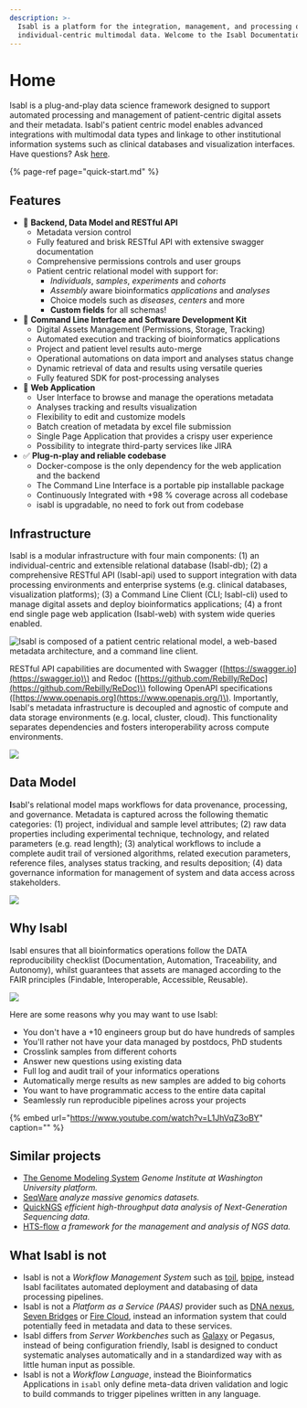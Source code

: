 ```yaml
---
description: >-
  Isabl is a platform for the integration, management, and processing of
  individual-centric multimodal data. Welcome to the Isabl Documentation!
---
```


# Home

Isabl is a plug-and-play data science framework designed to support automated processing and management of patient-centric digital assets and their metadata. Isabl's patient centric model enables advanced integrations with multimodal data types and linkage to other institutional information systems such as clinical databases and visualization interfaces. Have questions? Ask [here](https://gitter.im/isabl-io/community).

{% page-ref page="quick-start.md" %}

## Features

* 👾 **Backend, Data Model and RESTful API**
  * Metadata version control
  * Fully featured and brisk RESTful API with extensive swagger documentation
  * Comprehensive permissions controls and user groups
  * Patient centric relational model with support for:
    * _Individuals_, _samples_,  _experiments_ and _cohorts_
    * _Assembly_ aware bioinformatics _applications_ and _analyses_
    * Choice models such as _diseases_, _centers_ and more
    * **Custom fields** for all schemas!
* 🤖 **Command Line Interface and Software Development Kit**
  * Digital Assets Management \(Permissions, Storage, Tracking\)
  * Automated execution and tracking of bioinformatics applications
  * Project and patient level results auto-merge
  * Operational automations on data import and analyses status change
  * Dynamic retrieval of data and results using versatile queries
  * Fully featured SDK for post-processing analyses
* 🚀 **Web Application**
  * User Interface to browse and manage the operations metadata
  * Analyses tracking and results visualization
  * Flexibility to edit and customize models
  * Batch creation of metadata by excel file submission
  * Single Page Application that provides a crispy user experience
  * Possibility to integrate third-party services like JIRA
* ✅ **Plug-n-play and reliable codebase**
  * Docker-compose is the only dependency for the web application and the backend
  * The Command Line Interface is a portable pip installable package
  * Continuously Integrated with +98 % coverage across all codebase
  * isabl is upgradable, no need to fork out from codebase

## Infrastructure

Isabl is a modular infrastructure with four main components: \(1\) an individual-centric and extensible relational database \(Isabl-db\); \(2\) a comprehensive RESTful API \(Isabl-api\) used to support integration with data processing environments and enterprise systems \(e.g. clinical databases, visualization platforms\); \(3\) a Command Line Client \(CLI; Isabl-cli\) used to manage digital assets and deploy bioinformatics applications; \(4\) a front end single page web application \(Isabl-web\) with system wide queries enabled.

![Isabl is composed of a patient centric relational model, a web-based metadata architecture, and a command line client.](https://docs.google.com/drawings/d/e/2PACX-1vQnO2UBtPAGuUqobgfAH2GFbvuE5aCAzrYpxa_nBb8tigeT-GdfAkurTnOpzrpa_QDxBH-nrQ-lnxEk/pub?w=998&h=712)

RESTful API capabilities are documented with Swagger \([https://swagger.io](https://swagger.io)\) and Redoc \([https://github.com/Rebilly/ReDoc](https://github.com/Rebilly/ReDoc)\) following OpenAPI specifications \([https://www.openapis.org](https://www.openapis.org/)\). Importantly, Isabl's metadata infrastructure is decoupled and agnostic of compute and data storage environments \(e.g. local, cluster, cloud\). This functionality separates dependencies and fosters interoperability across compute environments.

![](https://docs.google.com/drawings/d/e/2PACX-1vTLYVgPubPSlSgyUahpZ3fOT-p9lmrMet5qCl1klS2VzEnFIE4zLW0WK3cDZaCgAmwcsa3Ta-J9ujdG/pub?w=889&h=667)

## Data Model

**I**sabl's relational model maps workflows for data provenance, processing, and governance. Metadata is captured across the following thematic categories: \(1\) project, individual and sample level attributes; \(2\) raw data properties including experimental technique, technology, and related parameters \(e.g. read length\); \(3\) analytical workflows to include a complete audit trail of versioned algorithms, related execution parameters, reference files, analyses status tracking, and results deposition; \(4\) data governance information for management of system and data access across stakeholders.

![](https://docs.google.com/drawings/d/e/2PACX-1vTG3QBMOtwM5DhpFG07iQFj0SA0J7CE4e8Xd3ZJcpJy24EiDu9HbGomqslNFgqV3rauJ-z_VU-SY-ja/pub?w=1305&h=791)

## Why Isabl

Isabl ensures that all bioinformatics operations follow the DATA reproducibility checklist \(Documentation, Automation, Traceability, and Autonomy\), whilst guarantees that assets are managed according to the FAIR principles \(Findable, Interoperable, Accessible, Reusable\).

![](https://docs.google.com/drawings/d/e/2PACX-1vRCagXfy-ubxEHKL3GOSTTEGE1g9hWk1Ic0yTx3tWsBJHWSIfO5Y2Hcu0wTeBtb3mA1DeEXKw4c1fBd/pub?w=1216&h=810)

Here are some reasons why you may want to use Isabl:

* You don't have a +10 engineers group but do have hundreds of samples
* You'll rather not have your data managed by postdocs, PhD students
* Crosslink samples from different cohorts
* Answer new questions using existing data
* Full log and audit trail of your informatics operations
* Automatically merge results as new samples are added to big cohorts
* You want to have programmatic access to the entire data capital
* Seamlessly run reproducible pipelines across your projects

{% embed url="https://www.youtube.com/watch?v=L1JhVqZ3oBY" caption="" %}

## Similar projects

* [The Genome Modeling System](https://github.com/genome/gms) _Genome Institute at Washington University platform._
* [SeqWare](https://seqware.github.io/) _analyze massive genomics datasets._
* [QuickNGS](http://bifacility.uni-koeln.de/quickngs/web/) _efficient high-throughput data analysis of Next-Generation Sequencing data._
* [HTS-flow](https://github.com/arnaudceol/htsflow) _a framework for the management and analysis of NGS data._

## What Isabl is not

* Isabl is not a _Workflow Management System_ such as [toil](https://github.com/DataBiosphere/toil), [bpipe](https://github.com/ssadedin/bpipe), instead Isabl facilitates automated deployment and databasing of data processing pipelines.
* Isabl is not a _Platform as a Service \(PAAS\)_ provider such as [DNA nexus](https://www.dnanexus.com), [Seven Bridges](https://www.sevenbridges.com) or [Fire Cloud](https://software.broadinstitute.org/firecloud/), instead an information system that could potentially feed in metadata and data to these services.
* Isabl differs from _Server Workbenches_ such as [Galaxy](https://usegalaxy.org/) or Pegasus, instead of being configuration friendly, Isabl is designed to conduct systematic analyses automatically and in a standardized way with as little human input as possible.
* Isabl is not a _Workflow Language_, instead the Bioinformatics Applications in `isabl` only define meta-data driven validation and logic to build commands to trigger pipelines written in any language.

